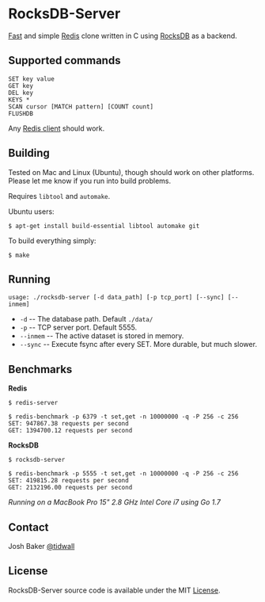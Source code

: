 # RocksDB-Server
[Fast](#benchmarks) and simple [Redis](https://redis.io/) clone written in C using [RocksDB](http://rocksdb.org/) as a backend.

## Supported commands

```
SET key value
GET key
DEL key
KEYS *
SCAN cursor [MATCH pattern] [COUNT count]
FLUSHDB
```

Any [Redis client](https://redis.io/clients) should work.

## Building

Tested on Mac and Linux (Ubuntu), though should work on other platforms.
Please let me know if you run into build problems.

Requires `libtool` and `automake`.

Ubuntu users:
```
$ apt-get install build-essential libtool automake git
```

To build everything simply:

```
$ make
```

## Running

```
usage: ./rocksdb-server [-d data_path] [-p tcp_port] [--sync] [--inmem]
```
- `-d`      -- The database path. Default `./data/`
- `-p`      -- TCP server port. Default 5555.
- `--inmem` -- The active dataset is stored in memory. 
- `--sync`  -- Execute fsync after every SET. More durable, but much slower.

## Benchmarks

**Redis**

```
$ redis-server
```
```
$ redis-benchmark -p 6379 -t set,get -n 10000000 -q -P 256 -c 256
SET: 947867.38 requests per second
GET: 1394700.12 requests per second
```

**RocksDB**

```
$ rocksdb-server
```
```
$ redis-benchmark -p 5555 -t set,get -n 10000000 -q -P 256 -c 256
SET: 419815.28 requests per second
GET: 2132196.00 requests per second
```

*Running on a MacBook Pro 15" 2.8 GHz Intel Core i7 using Go 1.7*


## Contact
Josh Baker [@tidwall](http://twitter.com/tidwall)

## License
RocksDB-Server source code is available under the MIT [License](/LICENSE).
